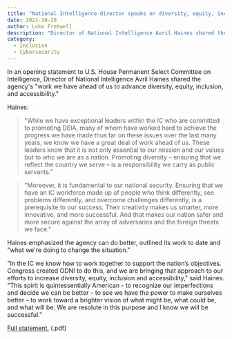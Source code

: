 ```yaml
---
title: "National Intelligence director speaks on diversity, equity, inclusion, accessibility efforts"
date: 2021-10-28  
author: Luke Fretwell
description: "Director of National Intelligence Avril Haines shared the agency's diversity, equity, inclusion, and accessibility efforts in testimony to the U.S. House Permanent Select Committee on Intelligence."
category:
  - Inclusion
  - Cybersecurity
---
```


In an opening statement to U.S. House Permanent Select Committee on Intelligence, Director of National Intelligence Avril Haines shared the agency's "work we have ahead of us to advance diversity, equity, inclusion, and accessibility."

Haines:

> "While we have exceptional leaders within the IC who are committed to promoting DEIA, many of whom have worked hard to achieve the progress we have made thus far on these issues over the last many years, we know we have a great deal of work ahead of us. These leaders know that it is not only essential to our mission and our values but to who we are as a nation. Promoting diversity – ensuring that we reflect the country we serve – is a responsibility we carry as public servants."

> "Moreover, it is fundamental to our national security.  Ensuring that we have an IC 
workforce made up of people who think differently, see problems differently, and 
overcome challenges differently, is a prerequisite to our success. Their creativity 
makes us smarter, more innovative, and more successful.  And that makes our 
nation safer and more secure against the array of adversaries and the foreign 
threats we face."

Haines emphasized the agency can do better, outlined its work to date and "what we're doing to change the situation."

"In the IC we know how to work together to support the nation’s objectives. Congress created ODNI to do this, and we are bringing that approach to our efforts to increase diversity, equity, inclusion and accessibility," said Haines. "This spirit is quintessentially American - to recognize our imperfections and decide we can be better – to see we have the power to make ourselves better – to work toward a brighter vision of what might be, what could be, and what will be. We are resolute in this purpose and I know we will be successful."

[Full statement.](https://www.dni.gov/files/ODNI/documents/2021-10-27-DEIA-Opening-Statement.pdf) (.pdf)
